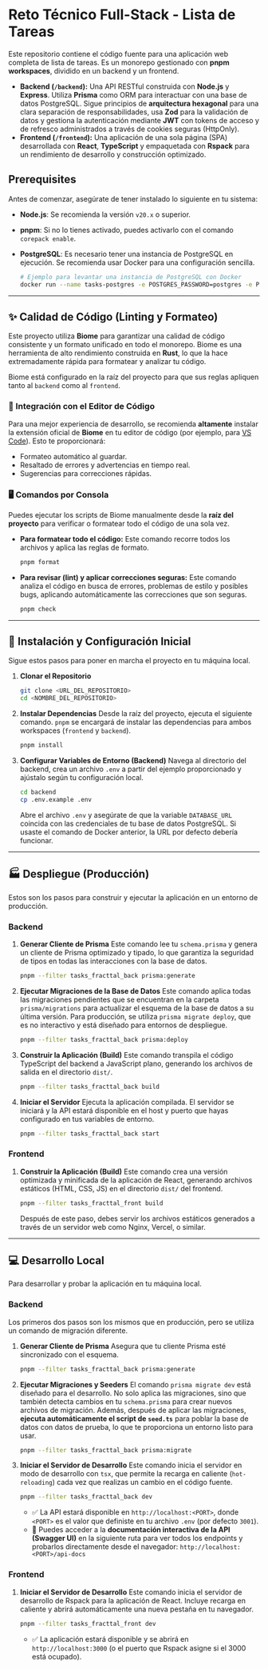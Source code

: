 # Reto Técnico Full-Stack - Lista de Tareas

Este repositorio contiene el código fuente para una aplicación web completa de lista de tareas. Es un monorepo gestionado con **pnpm workspaces**, dividido en un backend y un frontend.

- **Backend (`/backend`):** Una API RESTful construida con **Node.js** y **Express**. Utiliza **Prisma** como ORM para interactuar con una base de datos PostgreSQL. Sigue principios de **arquitectura hexagonal** para una clara separación de responsabilidades, usa **Zod** para la validación de datos y gestiona la autenticación mediante **JWT** con tokens de acceso y de refresco administrados a través de cookies seguras (HttpOnly).
- **Frontend (`/frontend`):** Una aplicación de una sola página (SPA) desarrollada con **React**, **TypeScript** y empaquetada con **Rspack** para un rendimiento de desarrollo y construcción optimizado.

## Prerequisites

Antes de comenzar, asegúrate de tener instalado lo siguiente en tu sistema:

- **Node.js**: Se recomienda la versión `v20.x` o superior.
- **pnpm**: Si no lo tienes activado, puedes activarlo con el comando `corepack enable`.
- **PostgreSQL**: Es necesario tener una instancia de PostgreSQL en ejecución. Se recomienda usar Docker para una configuración sencilla.

    ```bash
    # Ejemplo para levantar una instancia de PostgreSQL con Docker
    docker run --name tasks-postgres -e POSTGRES_PASSWORD=postgres -e POSTGRES_DB=fracttal_db -p 5432:5432 -d postgres
    ```

-----

## ✨ Calidad de Código (Linting y Formateo)

Este proyecto utiliza **Biome** para garantizar una calidad de código consistente y un formato unificado en todo el monorepo. Biome es una herramienta de alto rendimiento construida en **Rust**, lo que la hace extremadamente rápida para formatear y analizar tu código.

Biome está configurado en la raíz del proyecto para que sus reglas apliquen tanto al `backend` como al `frontend`.

### 🧩 Integración con el Editor de Código

Para una mejor experiencia de desarrollo, se recomienda **altamente** instalar la extensión oficial de **Biome** en tu editor de código (por ejemplo, para [VS Code](https://marketplace.visualstudio.com/items?itemName=biomejs.biome)). Esto te proporcionará:

- Formateo automático al guardar.
- Resaltado de errores y advertencias en tiempo real.
- Sugerencias para correcciones rápidas.

### 🖥️ Comandos por Consola

Puedes ejecutar los scripts de Biome manualmente desde la **raíz del proyecto** para verificar o formatear todo el código de una sola vez.

- **Para formatear todo el código:**
    Este comando recorre todos los archivos y aplica las reglas de formato.

    ```bash
    pnpm format
    ```

- **Para revisar (lint) y aplicar correcciones seguras:**
    Este comando analiza el código en busca de errores, problemas de estilo y posibles bugs, aplicando automáticamente las correcciones que son seguras.

    ```bash
    pnpm check
    ```

-----

## 🚀 Instalación y Configuración Inicial

Sigue estos pasos para poner en marcha el proyecto en tu máquina local.

1. **Clonar el Repositorio**

    ```bash
    git clone <URL_DEL_REPOSITORIO>
    cd <NOMBRE_DEL_REPOSITORIO>
    ```

2. **Instalar Dependencias**
    Desde la raíz del proyecto, ejecuta el siguiente comando. `pnpm` se encargará de instalar las dependencias para ambos workspaces (`frontend` y `backend`).

    ```bash
    pnpm install
    ```

3. **Configurar Variables de Entorno (Backend)**
    Navega al directorio del backend, crea un archivo `.env` a partir del ejemplo proporcionado y ajústalo según tu configuración local.

    ```bash
    cd backend
    cp .env.example .env
    ```

    Abre el archivo `.env` y asegúrate de que la variable `DATABASE_URL` coincida con las credenciales de tu base de datos PostgreSQL. Si usaste el comando de Docker anterior, la URL por defecto debería funcionar.

-----

## 🏭 Despliegue (Producción)

Estos son los pasos para construir y ejecutar la aplicación en un entorno de producción.

### Backend

1. **Generar Cliente de Prisma**
    Este comando lee tu `schema.prisma` y genera un cliente de Prisma optimizado y tipado, lo que garantiza la seguridad de tipos en todas las interacciones con la base de datos.

    ```bash
    pnpm --filter tasks_fracttal_back prisma:generate
    ```

2. **Ejecutar Migraciones de la Base de Datos**
    Este comando aplica todas las migraciones pendientes que se encuentran en la carpeta `prisma/migrations` para actualizar el esquema de la base de datos a su última versión. Para producción, se utiliza `prisma migrate deploy`, que es no interactivo y está diseñado para entornos de despliegue.

    ```bash
    pnpm --filter tasks_fracttal_back prisma:deploy
    ```

3. **Construir la Aplicación (Build)**
    Este comando transpila el código TypeScript del backend a JavaScript plano, generando los archivos de salida en el directorio `dist/`.

    ```bash
    pnpm --filter tasks_fracttal_back build
    ```

4. **Iniciar el Servidor**
    Ejecuta la aplicación compilada. El servidor se iniciará y la API estará disponible en el host y puerto que hayas configurado en tus variables de entorno.

    ```bash
    pnpm --filter tasks_fracttal_back start
    ```

### Frontend

1. **Construir la Aplicación (Build)**
    Este comando crea una versión optimizada y minificada de la aplicación de React, generando archivos estáticos (HTML, CSS, JS) en el directorio `dist/` del frontend.

    ```bash
    pnpm --filter tasks_fracttal_front build
    ```

    Después de este paso, debes servir los archivos estáticos generados a través de un servidor web como Nginx, Vercel, o similar.

-----

## 💻 Desarrollo Local

Para desarrollar y probar la aplicación en tu máquina local.

### Backend

Los primeros dos pasos son los mismos que en producción, pero se utiliza un comando de migración diferente.

1. **Generar Cliente de Prisma**
    Asegura que tu cliente Prisma esté sincronizado con el esquema.

    ```bash
    pnpm --filter tasks_fracttal_back prisma:generate
    ```

2. **Ejecutar Migraciones y Seeders**
    El comando `prisma migrate dev` está diseñado para el desarrollo. No solo aplica las migraciones, sino que también detecta cambios en tu `schema.prisma` para crear nuevos archivos de migración. Además, después de aplicar las migraciones, **ejecuta automáticamente el script de `seed.ts`** para poblar la base de datos con datos de prueba, lo que te proporciona un entorno listo para usar.

    ```bash
    pnpm --filter tasks_fracttal_back prisma:migrate
    ```

3. **Iniciar el Servidor de Desarrollo**
    Este comando inicia el servidor en modo de desarrollo con `tsx`, que permite la recarga en caliente (`hot-reloading`) cada vez que realizas un cambio en el código fuente.

    ```bash
    pnpm --filter tasks_fracttal_back dev
    ```

      - ✅ La API estará disponible en `http://localhost:<PORT>`, donde `<PORT>` es el valor que definiste en tu archivo `.env` (por defecto `3001`).
      - 📖 Puedes acceder a la **documentación interactiva de la API (Swagger UI)** en la siguiente ruta para ver todos los endpoints y probarlos directamente desde el navegador:
        `http://localhost:<PORT>/api-docs`

### Frontend

1. **Iniciar el Servidor de Desarrollo**
    Este comando inicia el servidor de desarrollo de Rspack para la aplicación de React. Incluye recarga en caliente y abrirá automáticamente una nueva pestaña en tu navegador.

    ```bash
    pnpm --filter tasks_fracttal_front dev
    ```

      - ✅ La aplicación estará disponible y se abrirá en `http://localhost:3000` (o el puerto que Rspack asigne si el 3000 está ocupado).

